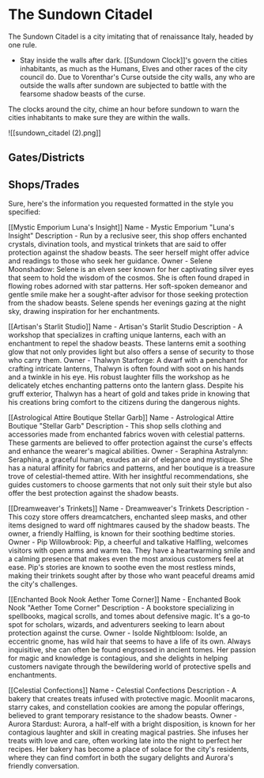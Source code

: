 # The Sundown Citadel

The Sundown Citadel is a city imitating that of renaissance Italy, headed by one rule.
- Stay inside the walls after dark.
[[Sundown Clock]]'s govern the cities inhabitants, as much as the Humans, Elves and other races of the city council do. Due to Vorenthar's Curse outside the city walls, any who are outside the walls after sundown are subjected to battle with the fearsome shadow beasts of the curse. 

The clocks around the city, chime an hour before sundown to warn the cities inhabitants to make sure they are within the walls.

![[sundown_citadel (2).png]]
## Gates/Districts



## Shops/Trades
Sure, here's the information you requested formatted in the style you specified:

[[Mystic Emporium Luna's Insight]]
Name - Mystic Emporium "Luna's Insight"
Description - Run by a reclusive seer, this shop offers enchanted crystals, divination tools, and mystical trinkets that are said to offer protection against the shadow beasts. The seer herself might offer advice and readings to those who seek her guidance.
Owner - Selene Moonshadow: Selene is an elven seer known for her captivating silver eyes that seem to hold the wisdom of the cosmos. She is often found draped in flowing robes adorned with star patterns. Her soft-spoken demeanor and gentle smile make her a sought-after advisor for those seeking protection from the shadow beasts. Selene spends her evenings gazing at the night sky, drawing inspiration for her enchantments.

[[Artisan's Starlit Studio]]
Name - Artisan's Starlit Studio
Description - A workshop that specializes in crafting unique lanterns, each with an enchantment to repel the shadow beasts. These lanterns emit a soothing glow that not only provides light but also offers a sense of security to those who carry them.
Owner - Thalwyn Starforge: A dwarf with a penchant for crafting intricate lanterns, Thalwyn is often found with soot on his hands and a twinkle in his eye. His robust laughter fills the workshop as he delicately etches enchanting patterns onto the lantern glass. Despite his gruff exterior, Thalwyn has a heart of gold and takes pride in knowing that his creations bring comfort to the citizens during the dangerous nights.

[[Astrological Attire Boutique Stellar Garb]]
Name - Astrological Attire Boutique "Stellar Garb"
Description - This shop sells clothing and accessories made from enchanted fabrics woven with celestial patterns. These garments are believed to offer protection against the curse's effects and enhance the wearer's magical abilities.
Owner - Seraphina Astralynn: Seraphina, a graceful human, exudes an air of elegance and mystique. She has a natural affinity for fabrics and patterns, and her boutique is a treasure trove of celestial-themed attire. With her insightful recommendations, she guides customers to choose garments that not only suit their style but also offer the best protection against the shadow beasts.

[[Dreamweaver's Trinkets]]
Name - Dreamweaver's Trinkets
Description - This cozy store offers dreamcatchers, enchanted sleep masks, and other items designed to ward off nightmares caused by the shadow beasts. The owner, a friendly Halfling, is known for their soothing bedtime stories.
Owner - Pip Willowbrook: Pip, a cheerful and talkative Halfling, welcomes visitors with open arms and warm tea. They have a heartwarming smile and a calming presence that makes even the most anxious customers feel at ease. Pip's stories are known to soothe even the most restless minds, making their trinkets sought after by those who want peaceful dreams amid the city's challenges.

[[Enchanted Book Nook Aether Tome Corner]]
Name - Enchanted Book Nook "Aether Tome Corner"
Description - A bookstore specializing in spellbooks, magical scrolls, and tomes about defensive magic. It's a go-to spot for scholars, wizards, and adventurers seeking to learn about protection against the curse.
Owner - Isolde Nightbloom: Isolde, an eccentric gnome, has wild hair that seems to have a life of its own. Always inquisitive, she can often be found engrossed in ancient tomes. Her passion for magic and knowledge is contagious, and she delights in helping customers navigate through the bewildering world of protective spells and enchantments.

[[Celestial Confections]]
Name - Celestial Confections
Description - A bakery that creates treats infused with protective magic. Moonlit macarons, starry cakes, and constellation cookies are among the popular offerings, believed to grant temporary resistance to the shadow beasts.
Owner - Aurora Stardust: Aurora, a half-elf with a bright disposition, is known for her contagious laughter and skill in creating magical pastries. She infuses her treats with love and care, often working late into the night to perfect her recipes. Her bakery has become a place of solace for the city's residents, where they can find comfort in both the sugary delights and Aurora's friendly conversation.